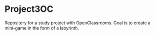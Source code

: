 # Project3OC
Repository for a study project with OpenClassrooms. Goal is to create a mini-game in the form of a labyrinth.
